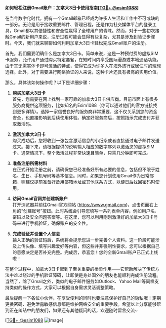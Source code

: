**如何轻松注册Gmail账户：加拿大3日卡使用指南[[TG💪+ @esim1088](https://t.me/s/esim1088)]**

在当今数字化时代，拥有一个Gmail邮箱已经成为许多人生活和工作中不可或缺的一部分。无论是用于接收重要邮件、管理日程，还是作为社交媒体平台的登录工具，Gmail都以其便捷性和安全性赢得了全球用户的青睐。然而，对于一些初次接触Gmail的新用户来说，注册过程可能会显得有些复杂，尤其是涉及到验证步骤时。今天，我们就来聊聊如何利用加拿大3日卡轻松完成Gmail账户的注册。

首先，我们需要明确什么是加拿大3日卡。简单来说，这是一种预付费的虚拟SIM卡服务，允许用户通过购买特定套餐，在短时间内享受国际漫游或本地通话功能。由于其无需实体卡即可激活的特点，使得它成为许多人在海外旅行或居住时的理想选择。此外，对于需要进行网络验证的人来说，这种卡片还具有极高的实用价值。

那么，具体该如何操作呢？以下是详细步骤：

1. **购买加拿大3日卡**  
   首先，您需要在网上找到一家可靠的加拿大3日卡供应商。目前市面上有很多服务商提供这项服务，比如知名的Esim1088（你可以通过他们的官方链接找到更多详情）。选择一家信誉良好的服务商非常重要，这不仅关系到您的资金安全，也直接影响到后续使用体验。确定好服务商后，按照指示完成支付并获取激活码。

2. **激活加拿大3日卡**  
   购买成功后，您将收到一张包含激活信息的小纸条或者直接通过电子邮件发送过来。接下来，请根据提供的说明输入相应的数字序列以激活您的虚拟SIM卡。通常情况下，整个激活过程非常快速且简单，只需几分钟即可完成。

3. **准备注册所需材料**  
   在正式开始注册之前，请确保您已经准备好所有必要的信息，包括但不限于姓名、生日、手机号码等基本信息。同时，如果您计划使用Gmail作为日常邮箱，则建议提前准备好备用邮箱地址或其他联系方式，以便日后找回密码时使用。

4. **访问Gmail官网并创建新账户**  
   打开浏览器并前往Gmail官方网站 (https://www.gmail.com)，点击页面右上角的“创建账号”按钮。此时系统会引导您填写一系列表单内容，例如用户名、密码以及安全问题答案等。在这里，您可以利用刚刚激活好的加拿大3日卡号码来进行手机验证，确保账户的安全性。

5. **完成验证并设置个人信息**  
   输入正确的验证码后，系统将会提示您进一步完善个人资料。这一阶段可能涉及上传头像、填写兴趣爱好等内容，但这些并非强制性要求，您可以根据自己的意愿决定是否补充完整。完成后，恭喜您！您的全新Gmail账户已正式上线啦！

在整个过程中，加拿大3日卡起到了至关重要的桥梁作用——它帮助解决了传统方法中难以绕过的手机验证障碍，让即使是身处国外的朋友也能顺利完成注册流程。当然了，除了Gmail之外，类似的电子邮件服务如Outlook、Yahoo Mail等同样支持类似的操作方式，大家可以根据自身需求灵活调整策略。

最后提醒一下各位小伙伴，在享受便利的同时也要注意保护好自己的隐私哦！定期更换密码、避免泄露敏感信息都是维护网络安全的重要手段。希望以上分享能够帮到正在纠结中的朋友们，如果还有其他疑问的话，欢迎随时留言交流~ 

[[TG💪+ @esim1088](https://t.me/s/esim1088) ![Image](https://i.postimg.cc/4NQfJmqS/Snipaste-2025-05-13-00-14-12.png)]